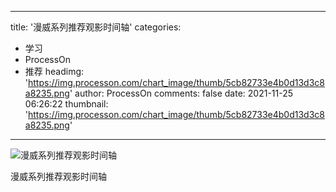 
---
title: '漫威系列推荐观影时间轴'
categories: 
 - 学习
 - ProcessOn
 - 推荐
headimg: 'https://img.processon.com/chart_image/thumb/5cb82733e4b0d13d3c8a8235.png'
author: ProcessOn
comments: false
date: 2021-11-25 06:26:22
thumbnail: 'https://img.processon.com/chart_image/thumb/5cb82733e4b0d13d3c8a8235.png'
---

<div>   
<img class="thumb" alt="漫威系列推荐观影时间轴" src="https://img.processon.com/chart_image/thumb/5cb82733e4b0d13d3c8a8235.png" referrerpolicy="no-referrer">
<p>漫威系列推荐观影时间轴</p>  
</div>
            